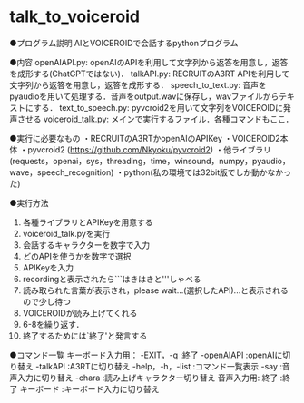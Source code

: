 # talk_to_voiceroid
●プログラム説明
AIとVOICEROIDで会話するpythonプログラム

●内容
openAIAPI.py:	openAIのAPIを利用して文字列から返答を用意し，返答を成形する(ChatGPTではない)．
talkAPI.py:		RECRUITのA3RT APIを利用して文字列から返答を用意し，返答を成形する．
speech_to_text.py:	音声をpyaudioを用いて処理する．音声をoutput.wavに保存し，wavファイルからテキストにする．
text_to_speech.py:	pyvcroid2を用いて文字列をVOICEROIDに発声させる
voiceroid_talk.py:	メインで実行するファイル．各種コマンドもここ．

●実行に必要なもの
・RECRUITのA3RTかopenAIのAPIKey
・VOICEROID2本体
・pyvcroid2 (https://github.com/Nkyoku/pyvcroid2)
・他ライブラリ(requests，openai，sys，threading，time，winsound，numpy，pyaudio，wave，speech_recognition)
・python(私の環境では32bit版でしか動かなかった)

●実行方法
1.	各種ライブラリとAPIKeyを用意する
2.	voiceroid_talk.pyを実行
3.	会話するキャラクターを数字で入力
4.	どのAPIを使うかを数字で選択
5.	APIKeyを入力
6.	recordingと表示されたら```はきはきと'''しゃべる
7.	読み取られた言葉が表示され，please wait...(選択したAPI)...と表示されるので少し待つ
8.	VOICEROIDが読み上げてくれる
9.	6-8を繰り返す．
10.	終了するためには`終了'と発言する


●コマンド一覧
キーボード入力用：
	-EXIT，-q		:終了
	-openAIAPI	:openAIに切り替え
	-talkAPI		:A3RTに切り替え
	-help，-h，-list	:コマンド一覧表示
	-say		:音声入力に切り替え
	-chara		:読み上げキャラクター切り替え
音声入力用:
	終了		:終了
	キーボード		:キーボード入力に切り替え
	


